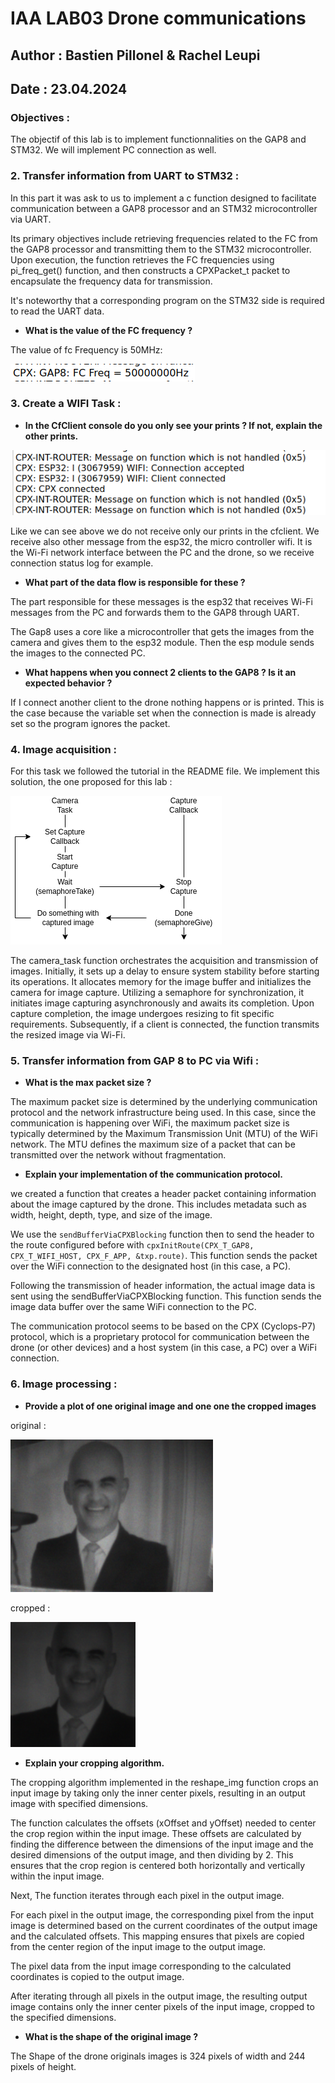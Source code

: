 # IAA LAB03 Drone communications
## Author : Bastien Pillonel & Rachel Leupi
## Date : 23.04.2024

### Objectives :
The objectif of this lab is to implement functionnalities on the GAP8 and STM32. We will implement PC connection as well.

### 2. Transfer information from UART to STM32 :
In this part it was ask to us to implement a c function designed to facilitate communication between a GAP8 processor and an STM32 microcontroller via UART. 

Its primary objectives include retrieving frequencies related to the FC from the GAP8 processor and transmitting them to the STM32 microcontroller. Upon execution, the function retrieves the FC frequencies using pi_freq_get() function, and then constructs a CPXPacket_t packet to encapsulate the frequency data for transmission. 

It's noteworthy that a corresponding program on the STM32 side is required to read the UART data.

- **What is the value of the FC frequency ?**

The value of fc Frequency is 50MHz:

![](./picture/Screenshot_2024-04-23_14-26-20.png)

### 3. Create a WIFI Task :

- **In the CfClient console do you only see your prints ? If not, explain the other prints.**

![](./picture/Screenshot_2024-04-30_17-55-03.png)

Like we can see above we do not receive only our prints in the cfclient. We receive also other message from the esp32, the micro controller wifi. It is the Wi-Fi network interface between the PC and the drone, so we receive connection status log for example. 

- **What part of the data flow is responsible for these ?**

The part responsible for these messages is the esp32 that receives Wi-Fi messages from the PC and forwards them to the GAP8 through UART.

The Gap8 uses a core like a microcontroller that gets the images from the camera and gives them to the esp32 module. Then the esp module sends the images to the connected PC. 

- **What happens when you connect 2 clients to the GAP8 ? Is it an expected behavior ?**

If I connect another client to the drone nothing happens or is printed. This is the case because the variable set when the connection is made is already set so the program ignores the packet.

### 4. Image acquisition :

For this task we followed the tutorial in the README file.
We implement this solution, the one proposed for this lab :

![](./img/iaa_lab3_acuisition.png) 

The camera_task function orchestrates the acquisition and transmission of images. Initially, it sets up a delay to ensure system stability before starting its operations. It allocates memory for the image buffer and initializes the camera for image capture. Utilizing a semaphore for synchronization, it initiates image capturing asynchronously and awaits its completion. Upon capture completion, the image undergoes resizing to fit specific requirements. Subsequently, if a client is connected, the function transmits the resized image via Wi-Fi.

### 5. Transfer information from GAP 8 to PC via Wifi :

- **What is the max packet size ?**

The maximum packet size is determined by the underlying communication protocol and the network infrastructure being used. In this case, since the communication is happening over WiFi, the maximum packet size is typically determined by the Maximum Transmission Unit (MTU) of the WiFi network. The MTU defines the maximum size of a packet that can be transmitted over the network without fragmentation.

- **Explain your implementation of the communication protocol.**

we  created a function that creates a header packet containing information about the image captured by the drone. This includes metadata such as width, height, depth, type, and size of the image.

We use the ```sendBufferViaCPXBlocking``` function then to send the header to the route configured before with ```cpxInitRoute(CPX_T_GAP8, CPX_T_WIFI_HOST, CPX_F_APP, &txp.route)```. This function sends the packet over the WiFi connection to the designated host (in this case, a PC).

Following the transmission of header information, the actual image data is sent using the sendBufferViaCPXBlocking function. This function  sends the image data buffer over the same WiFi connection to the PC.

The communication protocol seems to be based on the CPX (Cyclops-P7) protocol, which is a proprietary protocol for communication between the drone (or other devices) and a host system (in this case, a PC) over a WiFi connection.

### 6. Image processing : 

- **Provide a plot of one original image and one one the cropped images**

original : 

![](./picture/original_berset.png)

cropped : 

![](./picture/cropped_berset.png)

- **Explain your cropping algorithm.**

The cropping algorithm implemented in the reshape_img function crops an input image by taking only the inner center pixels, resulting in an output image with specified dimensions.

The function calculates the offsets (xOffset and yOffset) needed to center the crop region within the input image. These offsets are calculated by finding the difference between the dimensions of the input image and the desired dimensions of the output image, and then dividing by 2. This ensures that the crop region is centered both horizontally and vertically within the input image.

Next, The function iterates through each pixel in the output image.

For each pixel in the output image, the corresponding pixel from the input image is determined based on the current coordinates of the output image and the calculated offsets. This mapping ensures that pixels are copied from the center region of the input image to the output image.

The pixel data from the input image corresponding to the calculated coordinates is copied to the output image.

After iterating through all pixels in the output image, the resulting output image contains only the inner center pixels of the input image, cropped to the specified dimensions.

- **What is the shape of the original image ?**

The Shape of the drone originals images is 324 pixels of width and 244 pixels of height.


